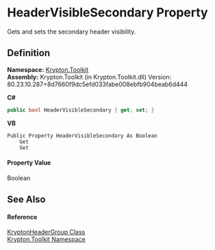# HeaderVisibleSecondary Property


Gets and sets the secondary header visibility.



## Definition
**Namespace:** <a href="79d2eac2-21f4-54ff-7552-b20c33c30600.md">Krypton.Toolkit</a>  
**Assembly:** Krypton.Toolkit (in Krypton.Toolkit.dll) Version: 80.23.10.287+8d7660f9dc5efd033fabe008ebfb904beab6d444

**C#**
``` C#
public bool HeaderVisibleSecondary { get; set; }
```
**VB**
``` VB
Public Property HeaderVisibleSecondary As Boolean
	Get
	Set
```



#### Property Value
Boolean

## See Also


#### Reference
<a href="1dd0c7d4-cc3f-570c-d5c2-b0c64f5cb7ce.md">KryptonHeaderGroup Class</a>  
<a href="79d2eac2-21f4-54ff-7552-b20c33c30600.md">Krypton.Toolkit Namespace</a>  
